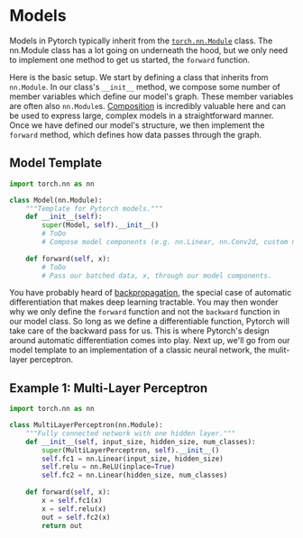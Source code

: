 # Models

Models in Pytorch typically inherit from the 
[`torch.nn.Module`](https://pytorch.org/docs/stable/nn.html#module) class. The 
nn.Module class has a lot going on underneath the hood, but we only need to 
implement one method to get us started, the `forward` function.

Here is the basic setup. We start by defining a class that inherits from `nn.Module`.
In our class's `__init__` method, we compose some number of member variables which
define our model's graph. These member variables are often also `nn.Module`s.
[Composition](https://en.wikipedia.org/wiki/Object_composition) is incredibly valuable 
here and can be used to express large, complex models in a straightforward manner. Once
we have defined our model's structure, we then implement the `forward` method, which 
defines how data passes through the graph. 

## Model Template

```python
import torch.nn as nn

class Model(nn.Module):
    """Template for Pytorch models."""
    def __init__(self):
        super(Model, self).__init__()
        # ToDo
        # Compose model components (e.g. nn.Linear, nn.Conv2d, custom nn.Module)
    
    def forward(self, x):
        # ToDo
        # Pass our batched data, x, through our model components.
```

You have probably heard of [backpropagation](https://www.youtube.com/watch?v=Ilg3gGewQ5U), the 
special case of automatic differentiation that makes deep learning tractable. You may then wonder 
why we only define the `forward` function and not the `backward` function in our model class.
So long as we define a differentiable function, Pytorch will take care of the backward pass for us.
This is where Pytorch's design around automatic differentiation comes into play. Next up, we'll go 
from our model template to an implementation of a classic neural network, the mulit-layer perceptron.

## Example 1: Multi-Layer Perceptron

```python
import torch.nn as nn

class MultiLayerPerceptron(nn.Module):
    """Fully connected network with one hidden layer."""
    def __init__(self, input_size, hidden_size, num_classes):
        super(MultiLayerPerceptron, self).__init__()
        self.fc1 = nn.Linear(input_size, hidden_size) 
        self.relu = nn.ReLU(inplace=True)
        self.fc2 = nn.Linear(hidden_size, num_classes)  
    
    def forward(self, x):
        x = self.fc1(x)
        x = self.relu(x)
        out = self.fc2(x)
        return out
```